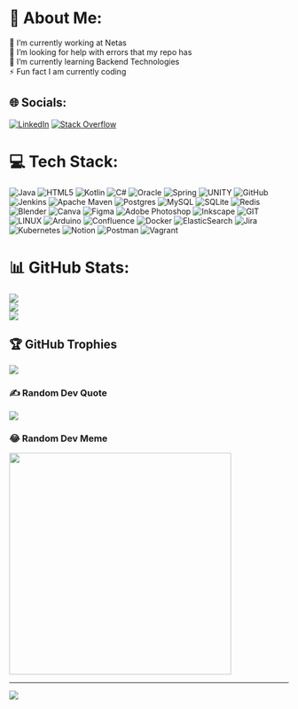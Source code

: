 # 💫 About Me:
🔭 I’m currently working at Netas<br>🤝 I’m looking for help with errors that my repo has<br>🌱 I’m currently learning Backend Technologies<br>⚡ Fun fact I am currently coding


## 🌐 Socials:
[![LinkedIn](https://img.shields.io/badge/LinkedIn-%230077B5.svg?logo=linkedin&logoColor=white)](https://linkedin.com/in//ranasaribas) 
[![Stack Overflow](https://img.shields.io/badge/-Stackoverflow-FE7A16?logo=stack-overflow&logoColor=white)](https://stackoverflow.com/users/22527733) 

# 💻 Tech Stack:
![Java](https://img.shields.io/badge/java-%23ED8B00.svg?style=flat-square&logo=java&logoColor=white) ![HTML5](https://img.shields.io/badge/html5-%23E34F26.svg?style=flat-square&logo=html5&logoColor=white) ![Kotlin](https://img.shields.io/badge/kotlin-%230095D5.svg?style=flat-square&logo=kotlin&logoColor=white) ![C#](https://img.shields.io/badge/c%23-%23239120.svg?style=flat-square&logo=c-sharp&logoColor=white) ![Oracle](https://img.shields.io/badge/Oracle-F80000?style=flat-square&logo=oracle&logoColor=white) ![Spring](https://img.shields.io/badge/spring-%236DB33F.svg?style=flat-square&logo=spring&logoColor=white) ![UNITY](https://img.shields.io/badge/Unity-%2320232a.svg?style=flat-square&logo=unity&logoColor=white) ![GitHub](https://img.shields.io/badge/GitHub-%23121011.svg?style=flat-square&logo=github&logoColor=white) ![Jenkins](https://img.shields.io/badge/jenkins-%232C5263.svg?style=flat-square&logo=jenkins&logoColor=white) ![Apache Maven](https://img.shields.io/badge/Apache%20Maven-C71A36?style=flat-square&logo=Apache%20Maven&logoColor=white) ![Postgres](https://img.shields.io/badge/postgres-%23316192.svg?style=flat-square&logo=postgresql&logoColor=white) ![MySQL](https://img.shields.io/badge/mysql-%2300f.svg?style=flat-square&logo=mysql&logoColor=white) ![SQLite](https://img.shields.io/badge/sqlite-%2307405e.svg?style=flat-square&logo=sqlite&logoColor=white) ![Redis](https://img.shields.io/badge/redis-%23DD0031.svg?style=flat-square&logo=redis&logoColor=white) ![Blender](https://img.shields.io/badge/blender-%23F5792A.svg?style=flat-square&logo=blender&logoColor=white) ![Canva](https://img.shields.io/badge/Canva-%2300C4CC.svg?style=flat-square&logo=Canva&logoColor=white) 	![Figma](https://img.shields.io/badge/figma-%23F24E1E.svg?style=flat-square&logo=figma&logoColor=white) ![Adobe Photoshop](https://img.shields.io/badge/adobephotoshop-%2331A8FF.svg?style=flat-square&logo=adobephotoshop&logoColor=white) ![Inkscape](https://img.shields.io/badge/Inkscape-e0e0e0?style=flat-square&logo=inkscape&logoColor=080A13) ![GIT](https://img.shields.io/badge/Git-fc6d26?style=flat-square&logo=git&logoColor=white) ![LINUX](https://img.shields.io/badge/Linux-FCC624?style=flat-square&logo=linux&logoColor=black) ![Arduino](https://img.shields.io/badge/-Arduino-00979D?style=flat-square&logo=Arduino&logoColor=white) ![Confluence](https://img.shields.io/badge/confluence-%23172BF4.svg?style=flat-square&logo=confluence&logoColor=white) ![Docker](https://img.shields.io/badge/docker-%230db7ed.svg?style=flat-square&logo=docker&logoColor=white) ![ElasticSearch](https://img.shields.io/badge/-ElasticSearch-005571?style=flat-square&logo=elasticsearch) ![Jira](https://img.shields.io/badge/jira-%230A0FFF.svg?style=flat-square&logo=jira&logoColor=white) ![Kubernetes](https://img.shields.io/badge/kubernetes-%23326ce5.svg?style=flat-square&logo=kubernetes&logoColor=white) ![Notion](https://img.shields.io/badge/Notion-%23000000.svg?style=flat-square&logo=notion&logoColor=white) ![Postman](https://img.shields.io/badge/Postman-FF6C37?style=flat-square&logo=postman&logoColor=white) ![Vagrant](https://img.shields.io/badge/vagrant-%231563FF.svg?style=flat-square&logo=vagrant&logoColor=white)
# 📊 GitHub Stats:
![](https://github-readme-stats.vercel.app/api?username=saribasrana&theme=synthwave&hide_border=false&include_all_commits=true&count_private=true)<br/>
![](https://github-readme-streak-stats.herokuapp.com/?user=saribasrana&theme=synthwave&hide_border=false)<br/>
![](https://github-readme-stats.vercel.app/api/top-langs/?username=saribasrana&theme=synthwave&hide_border=false&include_all_commits=true&count_private=true&layout=compact)

## 🏆 GitHub Trophies
![](https://github-profile-trophy.vercel.app/?username=saribasrana&theme=darkhub&no-frame=true&no-bg=true&margin-w=4)

### ✍️ Random Dev Quote
![](https://quotes-github-readme.vercel.app/api?type=horizontal&theme=radical)

### 😂 Random Dev Meme
<img src='https://randommeme-five.vercel.app/' style="height: 400px;"/>

---
[![](https://visitcount.itsvg.in/api?id=saribasrana&icon=9&color=11)](https://visitcount.itsvg.in)

